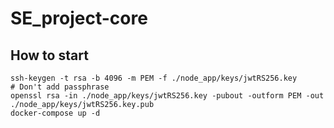 # SE_project-core

## How to start

```
ssh-keygen -t rsa -b 4096 -m PEM -f ./node_app/keys/jwtRS256.key
# Don't add passphrase
openssl rsa -in ./node_app/keys/jwtRS256.key -pubout -outform PEM -out ./node_app/keys/jwtRS256.key.pub
docker-compose up -d
```
